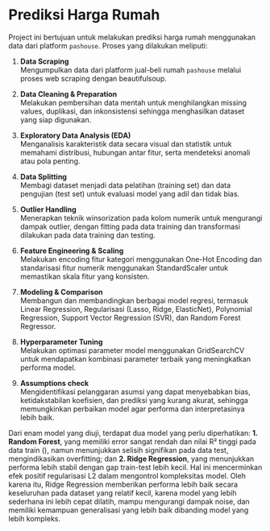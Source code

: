 # Prediksi Harga Rumah

Project ini bertujuan untuk melakukan prediksi harga rumah menggunakan data dari platform `pashouse`. Proses yang dilakukan meliputi: 
1. **Data Scraping**  
   Mengumpulkan data dari platform jual-beli rumah `pashouse` melalui proses web scraping dengan beautifulsoup.

2. **Data Cleaning & Preparation**  
   Melakukan pembersihan data mentah untuk menghilangkan missing values, duplikasi, dan inkonsistensi sehingga menghasilkan dataset yang siap digunakan.

3. **Exploratory Data Analysis (EDA)**  
   Menganalisis karakteristik data secara visual dan statistik untuk memahami distribusi, hubungan antar fitur, serta mendeteksi anomali atau pola penting.

4. **Data Splitting**  
   Membagi dataset menjadi data pelatihan (training set) dan data pengujian (test set) untuk evaluasi model yang adil dan tidak bias.

5. **Outlier Handling**  
   Menerapkan teknik winsorization pada kolom numerik untuk mengurangi dampak outlier, dengan fitting pada data training dan transformasi dilakukan pada data training dan testing.

6. **Feature Engineering & Scaling**  
   Melakukan encoding fitur kategori menggunakan One-Hot Encoding dan standarisasi fitur numerik menggunakan StandardScaler untuk memastikan skala fitur yang konsisten.

7. **Modeling & Comparison**  
   Membangun dan membandingkan berbagai model regresi, termasuk Linear Regression, Regularisasi (Lasso, Ridge, ElasticNet), Polynomial Regression, Support Vector Regression (SVR), dan Random Forest Regressor.

8. **Hyperparameter Tuning**  
   Melakukan optimasi parameter model menggunakan GridSearchCV untuk mendapatkan kombinasi parameter terbaik yang meningkatkan performa model.

9. **Assumptions check**   
   Mengidentifikasi pelanggaran asumsi yang dapat menyebabkan bias, ketidakstabilan koefisien, dan prediksi yang kurang akurat, sehingga memungkinkan perbaikan model agar performa dan interpretasinya lebih baik.


Dari enam model yang diuji, terdapat dua model yang perlu diperhatikan: **1. Random Forest**, yang memiliki error sangat rendah dan nilai R² tinggi pada data train (), namun menunjukkan selisih signifikan pada data test, mengindikasikan overfitting; dan **2. Ridge Regression**, yang menunjukkan performa lebih stabil dengan gap train-test lebih kecil. Hal ini mencerminkan efek positif regularisasi L2 dalam mengontrol kompleksitas model. Oleh karena itu, Ridge Regression memberikan performa lebih baik secara keseluruhan pada dataset yang relatif kecil, karena model yang lebih sederhana ini lebih cepat dilatih, mampu mengurangi dampak noise, dan memiliki kemampuan generalisasi yang lebih baik dibanding model yang lebih kompleks.